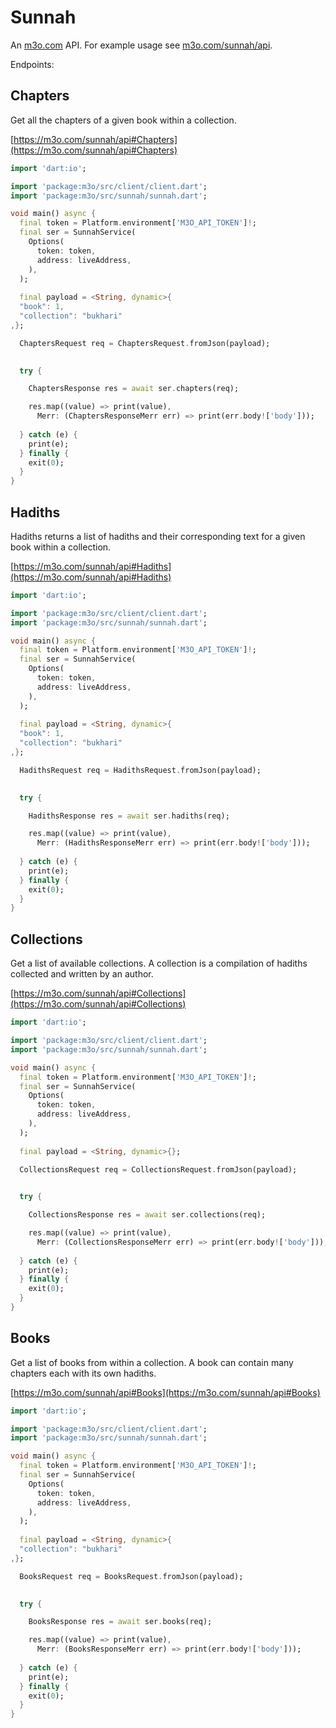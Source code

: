 # Sunnah

An [m3o.com](https://m3o.com) API. For example usage see [m3o.com/sunnah/api](https://m3o.com/sunnah/api).

Endpoints:

## Chapters

Get all the chapters of a given book within a collection.


[https://m3o.com/sunnah/api#Chapters](https://m3o.com/sunnah/api#Chapters)

```dart
import 'dart:io';

import 'package:m3o/src/client/client.dart';
import 'package:m3o/src/sunnah/sunnah.dart';

void main() async {
  final token = Platform.environment['M3O_API_TOKEN']!;
  final ser = SunnahService(
    Options(
      token: token,
      address: liveAddress,
    ),
  );
 
  final payload = <String, dynamic>{
  "book": 1,
  "collection": "bukhari"
,};

  ChaptersRequest req = ChaptersRequest.fromJson(payload);

  
  try {

	ChaptersResponse res = await ser.chapters(req);

    res.map((value) => print(value),
	  Merr: (ChaptersResponseMerr err) => print(err.body!['body']));	
  
  } catch (e) {
    print(e);
  } finally {
    exit(0);
  }
}
```
## Hadiths

Hadiths returns a list of hadiths and their corresponding text for a
given book within a collection.


[https://m3o.com/sunnah/api#Hadiths](https://m3o.com/sunnah/api#Hadiths)

```dart
import 'dart:io';

import 'package:m3o/src/client/client.dart';
import 'package:m3o/src/sunnah/sunnah.dart';

void main() async {
  final token = Platform.environment['M3O_API_TOKEN']!;
  final ser = SunnahService(
    Options(
      token: token,
      address: liveAddress,
    ),
  );
 
  final payload = <String, dynamic>{
  "book": 1,
  "collection": "bukhari"
,};

  HadithsRequest req = HadithsRequest.fromJson(payload);

  
  try {

	HadithsResponse res = await ser.hadiths(req);

    res.map((value) => print(value),
	  Merr: (HadithsResponseMerr err) => print(err.body!['body']));	
  
  } catch (e) {
    print(e);
  } finally {
    exit(0);
  }
}
```
## Collections

Get a list of available collections. A collection is
a compilation of hadiths collected and written by an author.


[https://m3o.com/sunnah/api#Collections](https://m3o.com/sunnah/api#Collections)

```dart
import 'dart:io';

import 'package:m3o/src/client/client.dart';
import 'package:m3o/src/sunnah/sunnah.dart';

void main() async {
  final token = Platform.environment['M3O_API_TOKEN']!;
  final ser = SunnahService(
    Options(
      token: token,
      address: liveAddress,
    ),
  );
 
  final payload = <String, dynamic>{};

  CollectionsRequest req = CollectionsRequest.fromJson(payload);

  
  try {

	CollectionsResponse res = await ser.collections(req);

    res.map((value) => print(value),
	  Merr: (CollectionsResponseMerr err) => print(err.body!['body']));	
  
  } catch (e) {
    print(e);
  } finally {
    exit(0);
  }
}
```
## Books

Get a list of books from within a collection. A book can contain many chapters
each with its own hadiths.


[https://m3o.com/sunnah/api#Books](https://m3o.com/sunnah/api#Books)

```dart
import 'dart:io';

import 'package:m3o/src/client/client.dart';
import 'package:m3o/src/sunnah/sunnah.dart';

void main() async {
  final token = Platform.environment['M3O_API_TOKEN']!;
  final ser = SunnahService(
    Options(
      token: token,
      address: liveAddress,
    ),
  );
 
  final payload = <String, dynamic>{
  "collection": "bukhari"
,};

  BooksRequest req = BooksRequest.fromJson(payload);

  
  try {

	BooksResponse res = await ser.books(req);

    res.map((value) => print(value),
	  Merr: (BooksResponseMerr err) => print(err.body!['body']));	
  
  } catch (e) {
    print(e);
  } finally {
    exit(0);
  }
}
```
